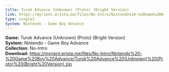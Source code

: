 ```yaml
---
title: Turok Advance (Unknown) (Proto) (Bright Version)
link: https://myrient.erista.me/files/No-Intro/Nintendo%20-%20Game%20Boy%20Advance/Turok%20Advance%20(Unknown)%20(Proto)%20(Bright%20Version).zip
type: single1
System: Nintendo - Game Boy Advance
---
```

<b>Game:</b> Turok Advance (Unknown) (Proto) (Bright Version)<br>
<b>System:</b> Nintendo - Game Boy Advance<br>
<b>Collection:</b> No-Intro<br>
<b>Download:</b> https://myrient.erista.me/files/No-Intro/Nintendo%20-%20Game%20Boy%20Advance/Turok%20Advance%20(Unknown)%20(Proto)%20(Bright%20Version).zip